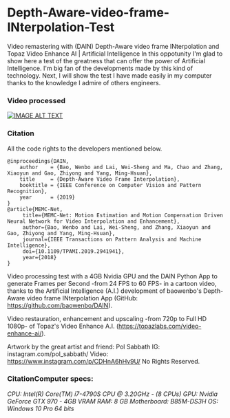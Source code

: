 # Depth-Aware-video-frame-INterpolation-Test
Video remastering with (DAIN) Depth-Aware video frame INterpolation and Topaz Video Enhance AI | Artificial Intelligence
In this oppotunity I'm glad to show here a test of the greatness that can offer the power of Artificial Intelligence. I'm big fan of the developments made by this kind of technology. Next, I will show the test I have made easily in my computer thanks to the knowledge I admire of others engineers.

### Video processed
[![IMAGE ALT TEXT](http://img.youtube.com/vi/n7rDNrlBV_8/0.jpg)](http://www.youtube.com/watch?v=n7rDNrlBV_8 "Video remastering with (DAIN) Depth-Aware video frame INterpolation and Topaz Video Enhance AI")

### Citation
All the code rights to the developers mentioned below.

    @inproceedings{DAIN,
        author    = {Bao, Wenbo and Lai, Wei-Sheng and Ma, Chao and Zhang, Xiaoyun and Gao, Zhiyong and Yang, Ming-Hsuan}, 
        title     = {Depth-Aware Video Frame Interpolation}, 
        booktitle = {IEEE Conference on Computer Vision and Pattern Recognition},
        year      = {2019}
    }
    @article{MEMC-Net,
         title={MEMC-Net: Motion Estimation and Motion Compensation Driven Neural Network for Video Interpolation and Enhancement},
         author={Bao, Wenbo and Lai, Wei-Sheng, and Zhang, Xiaoyun and Gao, Zhiyong and Yang, Ming-Hsuan},
         journal={IEEE Transactions on Pattern Analysis and Machine Intelligence},
         doi={10.1109/TPAMI.2019.2941941},
         year={2018}
    }

Video processing test with a 4GB Nvidia GPU and the DAIN Python App to generate Frames per Second -from 24 FPS to 60 FPS- in a cartoon video, thanks to the Artificial Intelligence (A.I.) development of baowenbo's Depth-Aware video frame INterpolation App (GitHub: https://github.com/baowenbo/DAIN).

Video restauration, enhancement and upscaling -from 720p to Full HD 1080p- of Topaz's Video Enhance A.I. (https://topazlabs.com/video-enhance-ai/).

Artwork by the great artist and friend: Pol Sabbath
IG: instagram.com/pol_sabbath/
Video: https://www.instagram.com/p/CDHnA6hHv9U/
No Rights Reserved.

### CitationComputer specs:
*CPU: Intel(R) Core(TM) i7-4790S CPU @ 3.20GHz - (8 CPUs)*
*GPU: Nvidia GeForce GTX 970 - 4GB VRAM*
*RAM: 8 GB*
*Motherboard: B85M-DS3H*
*OS: Windows 10 Pro 64 bits*
